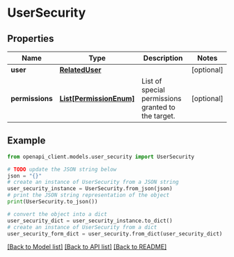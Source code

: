 # UserSecurity


## Properties

Name | Type | Description | Notes
------------ | ------------- | ------------- | -------------
**user** | [**RelatedUser**](RelatedUser.md) |  | [optional] 
**permissions** | [**List[PermissionEnum]**](PermissionEnum.md) | List of special permissions granted to the target. | [optional] 

## Example

```python
from openapi_client.models.user_security import UserSecurity

# TODO update the JSON string below
json = "{}"
# create an instance of UserSecurity from a JSON string
user_security_instance = UserSecurity.from_json(json)
# print the JSON string representation of the object
print(UserSecurity.to_json())

# convert the object into a dict
user_security_dict = user_security_instance.to_dict()
# create an instance of UserSecurity from a dict
user_security_form_dict = user_security.from_dict(user_security_dict)
```
[[Back to Model list]](../README.md#documentation-for-models) [[Back to API list]](../README.md#documentation-for-api-endpoints) [[Back to README]](../README.md)


